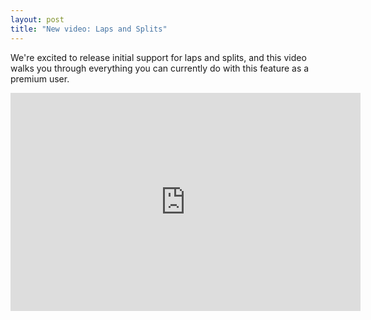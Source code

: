 ```yaml
--- 
layout: post
title: "New video: Laps and Splits"
---
```

We're excited to release initial support for laps and splits, and this
video walks you through everything you can currently do with this
feature as a premium user.

<iframe width="560" height="349" src="http://www.youtube.com/embed/rvjeZtV61-0" frameborder="0" allowfullscreen="allowfullscreen">
</iframe>
